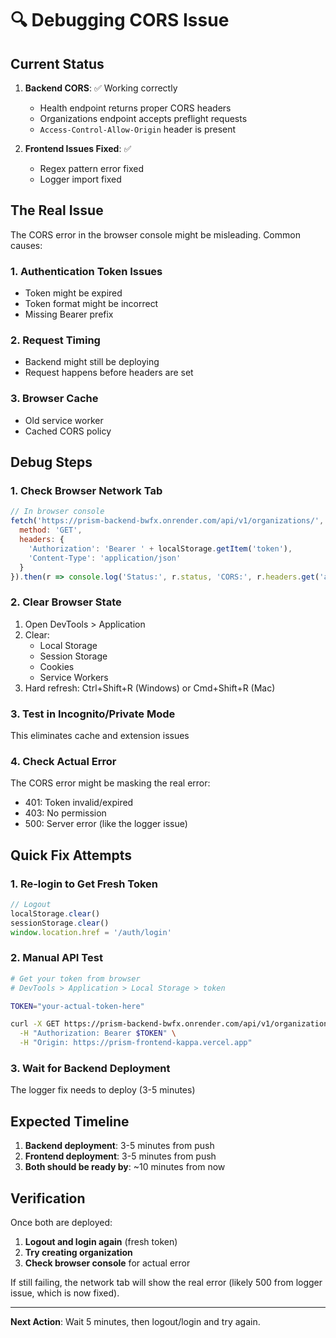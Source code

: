# 🔍 Debugging CORS Issue

## Current Status

1. **Backend CORS**: ✅ Working correctly
   - Health endpoint returns proper CORS headers
   - Organizations endpoint accepts preflight requests
   - `Access-Control-Allow-Origin` header is present

2. **Frontend Issues Fixed**: ✅
   - Regex pattern error fixed
   - Logger import fixed

## The Real Issue

The CORS error in the browser console might be misleading. Common causes:

### 1. Authentication Token Issues
- Token might be expired
- Token format might be incorrect
- Missing Bearer prefix

### 2. Request Timing
- Backend might still be deploying
- Request happens before headers are set

### 3. Browser Cache
- Old service worker
- Cached CORS policy

## Debug Steps

### 1. Check Browser Network Tab
```javascript
// In browser console
fetch('https://prism-backend-bwfx.onrender.com/api/v1/organizations/', {
  method: 'GET',
  headers: {
    'Authorization': 'Bearer ' + localStorage.getItem('token'),
    'Content-Type': 'application/json'
  }
}).then(r => console.log('Status:', r.status, 'CORS:', r.headers.get('access-control-allow-origin')))
```

### 2. Clear Browser State
1. Open DevTools > Application
2. Clear:
   - Local Storage
   - Session Storage
   - Cookies
   - Service Workers
3. Hard refresh: Ctrl+Shift+R (Windows) or Cmd+Shift+R (Mac)

### 3. Test in Incognito/Private Mode
This eliminates cache and extension issues

### 4. Check Actual Error
The CORS error might be masking the real error:
- 401: Token invalid/expired
- 403: No permission
- 500: Server error (like the logger issue)

## Quick Fix Attempts

### 1. Re-login to Get Fresh Token
```javascript
// Logout
localStorage.clear()
sessionStorage.clear()
window.location.href = '/auth/login'
```

### 2. Manual API Test
```bash
# Get your token from browser
# DevTools > Application > Local Storage > token

TOKEN="your-actual-token-here"

curl -X GET https://prism-backend-bwfx.onrender.com/api/v1/organizations/ \
  -H "Authorization: Bearer $TOKEN" \
  -H "Origin: https://prism-frontend-kappa.vercel.app"
```

### 3. Wait for Backend Deployment
The logger fix needs to deploy (3-5 minutes)

## Expected Timeline

1. **Backend deployment**: 3-5 minutes from push
2. **Frontend deployment**: 3-5 minutes from push
3. **Both should be ready by**: ~10 minutes from now

## Verification

Once both are deployed:

1. **Logout and login again** (fresh token)
2. **Try creating organization**
3. **Check browser console** for actual error

If still failing, the network tab will show the real error (likely 500 from logger issue, which is now fixed).

---

**Next Action**: Wait 5 minutes, then logout/login and try again.